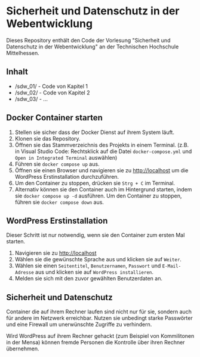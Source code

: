 # Sicherheit und Datenschutz in der Webentwicklung

Dieses Repository enthält den Code der Vorlesung "Sicherheit und Datenschutz in der Webentwicklung" an der Technischen Hochschule Mittelhessen.


## Inhalt

- /sdw_01/ - Code von Kapitel 1
- /sdw_02/ - Code von Kapitel 2
- /sdw_03/ - ...


## Docker Container starten

1. Stellen sie sicher dass der Docker Dienst auf ihrem System läuft.
2. Klonen sie das Repository.
3. Öffnen sie das Stammverzeichnis des Projekts in einem Terminal. (z.B. in Visual Studio Code: Rechtsklick auf die Datei `docker-compose.yml` und `Open in Integrated Terminal` auswählen)
4. Führen sie `docker compose up` aus.
5. Öffnen sie einen Browser und navigieren sie zu [http://localhost](http://localhost) um die WordPress Erstinstallation durchzuführen.
6. Um den Container zu stoppen, drücken sie `Strg + C` im Terminal.
7. Alternativ können sie den Container auch im Hintergrund starten, indem sie `docker compose up -d` ausführen. Um den Container zu stoppen, führen sie `docker compose down` aus.


## WordPress Erstinstallation

Dieser Schritt ist nur notwendig, wenn sie den Container zum ersten Mal starten.

1. Navigieren sie zu [http://localhost](http://localhost)
2. Wählen sie die gewünschte Sprache aus und klicken sie auf `Weiter`.
3. Wählen sie einen `Seitentitel`, `Benutzernamen`, `Passwort` und `E-Mail-Adresse` aus und klicken sie auf `WordPress installieren`.
4. Melden sie sich mit den zuvor gewählten Benutzerdaten an.


## Sicherheit und Datenschutz

Container die auf ihrem Rechner laufen sind nicht nur für sie, sondern auch für andere im Netzwerk erreichbar. Nutzen sie unbedingt starke Passwörter und eine Firewall um unerwünschte Zugriffe zu verhindern.

Wird WordPress auf ihrem Rechner gehackt (zum Beispiel von Kommilitonen in der Mensa) können fremde Personen die Kontrolle über ihren Rechner übernehmen.